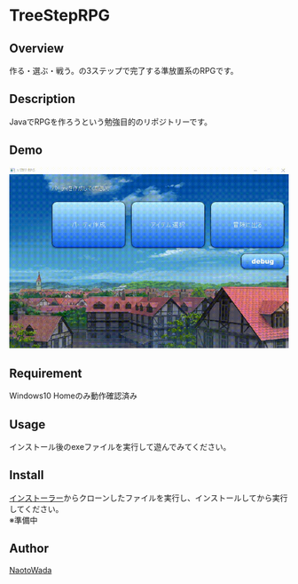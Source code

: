 TreeStepRPG
====

## Overview
作る・選ぶ・戦う。の3ステップで完了する準放置系のRPGです。  


## Description
JavaでRPGを作ろうという勉強目的のリポジトリーです。  

## Demo
![demo](https://github.com/NaotoWada/ThreeStepRpg/blob/master/3StepRPG.gif)

## Requirement
Windows10 Homeのみ動作確認済み

## Usage
インストール後のexeファイルを実行して遊んでみてください。

## Install
[インストーラー](https://github.com/NaotoWada)からクローンしたファイルを実行し、インストールしてから実行してください。  
※準備中

## Author

[NaotoWada](https://github.com/NaotoWada)
